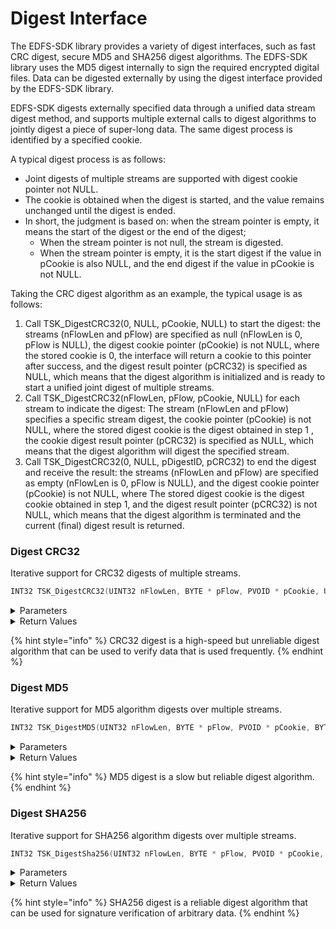 # Digest Interface

The EDFS-SDK library provides a variety of digest interfaces, such as fast CRC digest, secure MD5 and SHA256 digest algorithms. The EDFS-SDK library uses the MD5 digest internally to sign the required encrypted digital files. Data can be digested externally by using the digest interface provided by the EDFS-SDK library.

EDFS-SDK digests externally specified data through a unified data stream digest method, and supports multiple external calls to digest algorithms to jointly digest a piece of super-long data. The same digest process is identified by a specified cookie.

A typical digest process is as follows:

* Joint digests of multiple streams are supported with digest cookie pointer not NULL.
* The cookie is obtained when the digest is started, and the value remains unchanged until the digest is ended.
* In short, the judgment is based on: when the stream pointer is empty, it means the start of the digest or the end of the digest;
  * When the stream pointer is not null, the stream is digested.
  * When the stream pointer is empty, it is the start digest if the value in pCookie is also NULL, and the end digest if the value in pCookie is not NULL.

Taking the CRC digest algorithm as an example, the typical usage is as follows:

1. Call TSK\_DigestCRC32(0, NULL, pCookie, NULL) to start the digest: the streams (nFlowLen and pFlow) are specified as null (nFlowLen is 0, pFlow is NULL), the digest cookie pointer (pCookie) is not NULL, where the stored cookie is 0, the interface will return a cookie to this pointer after success, and the digest result pointer (pCRC32) is specified as NULL, which means that the digest algorithm is initialized and is ready to start a unified joint digest of multiple streams.
2. Call TSK\_DigestCRC32(nFlowLen, pFlow, pCookie, NULL) for each stream to indicate the digest: The stream (nFlowLen and pFlow) specifies a specific stream digest, the cookie pointer (pCookie) is not NULL, where the stored digest cookie is the digest obtained in step 1 , the cookie digest result pointer (pCRC32) is specified as NULL, which means that the digest algorithm will digest the specified stream.
3. Call TSK\_DigestCRC32(0, NULL, pDigestID, pCRC32) to end the digest and receive the result: the streams (nFlowLen and pFlow) are specified as empty (nFlowLen is 0, pFlow is NULL), and the digest cookie pointer (pCookie) is not NULL, where The stored digest cookie is the digest cookie obtained in step 1, and the digest result pointer (pCRC32) is not NULL, which means that the digest algorithm is terminated and the current (final) digest result is returned.

### Digest CRC32

Iterative support for CRC32 digests of multiple streams.

```c
INT32 TSK_DigestCRC32(UINT32 nFlowLen, BYTE * pFlow, PVOID * pCookie, UINT32 * pCRC32);
```

<details>

<summary>Parameters</summary>

* UINT32
  * nFlowLen \[IN] - Used to specify the size of the stream for which the CRC32 digest is to be calculated.
* BYTE \*
  * pFlow \[IN] - Used to specify the stream for which the CRC32 digest is to be calculated.
* PVOID \*
  * pCookie \[IN/OUT] - Used to specify the cookie needed for iteration.
* UINT32 \*
  * pCRC32 \[OUT] - Padded with the final result of the iterative digest, a 32-bit CRC32 value.

</details>

<details>

<summary>Return Values</summary>

* INT32
  * KError\_Success, success
  * KError\_Other, failed, other errors

</details>

{% hint style="info" %}
CRC32 digest is a high-speed but unreliable digest algorithm that can be used to verify data that is used frequently.
{% endhint %}

### Digest MD5

Iterative support for MD5 algorithm digests over multiple streams.

```c
INT32 TSK_DigestMD5(UINT32 nFlowLen, BYTE * pFlow, PVOID * pCookie, BYTE * pMD5);
```

<details>

<summary>Parameters</summary>

* UINT32
  * nFlowLen \[IN] - Used to specify the size of the stream for which the MD5 digest is to be calculated.
* BYE \*
  * pFlow \[IN] - Used to specify the stream for which the MD5 digest is to be calculated.
* PVOID \*
  * pCookie \[IN/OUT] - Used to specify the cookie needed for iteration.
* BYTE \*
  * pMD5 \[OUT] - Filled with the final result of the iteration digest, as a 16-byte array.

</details>

<details>

<summary>Return Values</summary>

* INT32
  * KError\_Success, success
  * KError\_Other, failed, other errors

</details>

{% hint style="info" %}
MD5 digest is a slow but reliable digest algorithm.
{% endhint %}

### Digest SHA256

Iterative support for SHA256 algorithm digests over multiple streams.

```c
INT32 TSK_DigestSha256(UINT32 nFlowLen, BYTE * pFlow, PVOID * pCookie, BYTE * pSHA256);
```

<details>

<summary>Parameters</summary>

* UINT32
  * nFlowLen \[IN] - Used to specify the size of the stream for which the SHA256 digest is to be calculated.
* BYTE \*
  * pFlow \[IN] - Used to specify the stream for which the SHA256 digest is to be calculated.
* PVOID \*
  * pCookie \[IN/OUT] - Used to specify the cookie needed for iteration.
* BYTE \*
  * pSHA256 \[OUT] - Filled with the final result of the iteration digest, as a 16-byte array.

</details>

<details>

<summary>Return Values</summary>

* INT32
  * KError\_Success, success
  * KError\_Other, failed, other errors

</details>

{% hint style="info" %}
SHA256 digest is a reliable digest algorithm that can be used for signature verification of arbitrary data.
{% endhint %}
